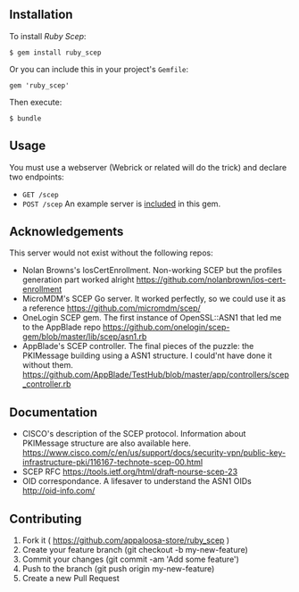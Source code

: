 Installation
---
To install *Ruby Scep*:

```
$ gem install ruby_scep
```

Or you can include this in your project's `Gemfile`:

```
gem 'ruby_scep'
```

Then execute:

```
$ bundle
```
Usage
---

You must use a webserver (Webrick or related will do the trick) and declare two endpoints:
- `GET /scep`
- `POST /scep`
An example server is [included](https://github.com/appaloosa-store/ruby_scep/tree/master/example_server) in this gem.

Acknowledgements
---
This server would not exist without the following repos:
- Nolan Browns's IosCertEnrollment. Non-working SCEP but the profiles generation part worked alright https://github.com/nolanbrown/ios-cert-enrollment
- MicroMDM's SCEP Go server. It worked perfectly, so we could use it as a reference https://github.com/micromdm/scep/
- OneLogin SCEP gem. The first instance of OpenSSL::ASN1 that led me to the AppBlade repo https://github.com/onelogin/scep-gem/blob/master/lib/scep/asn1.rb
- AppBlade's SCEP controller. The final pieces of the puzzle: the PKIMessage building using a ASN1 structure. I could'nt have done it without them. https://github.com/AppBlade/TestHub/blob/master/app/controllers/scep_controller.rb

Documentation
---
- CISCO's description of the SCEP protocol. Information about PKIMessage structure are also available here. https://www.cisco.com/c/en/us/support/docs/security-vpn/public-key-infrastructure-pki/116167-technote-scep-00.html
- SCEP RFC https://tools.ietf.org/html/draft-nourse-scep-23
- OID correspondance. A lifesaver to understand the ASN1 OIDs http://oid-info.com/

Contributing
---
1. Fork it ( https://github.com/appaloosa-store/ruby_scep )
2. Create your feature branch (git checkout -b my-new-feature)
3. Commit your changes (git commit -am 'Add some feature')
4. Push to the branch (git push origin my-new-feature)
5. Create a new Pull Request